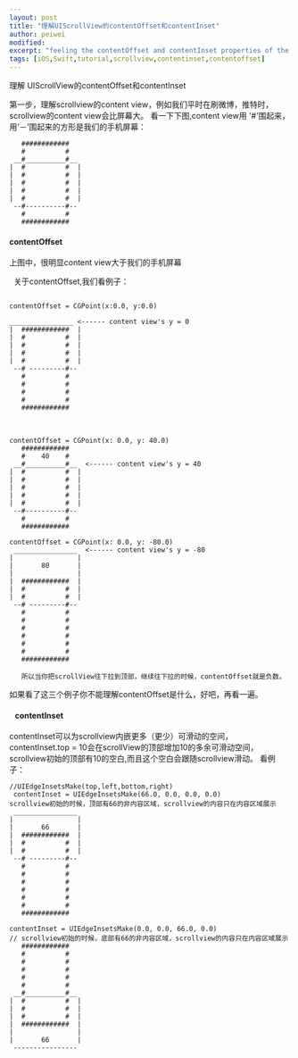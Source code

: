 ```yaml
---
layout: post
title: "理解UIScrollView的contentOffset和contentInset"
author: peiwei
modified:
excerpt: "feeling the contentOffset and contentInset properties of the UIScrollView class"
tags: [iOS,Swift,tutorial,scrollview,contentinset,contentoffset]
---
```


理解 UIScrollView的contentOffset和contentInset

第一步，理解scrollview的content view，例如我们平时在刷微博，推特时，scrollview的content view会比屏幕大。
看一下下图,content view用 '#'围起来，用‘－’围起来的方形是我们的手机屏幕：

``` 
   ############
   #          #
 __#__________#__
|  #          #  |
|  #          #  |
|  #          #  |
|  #          #  |
|  #          #  |
 --#----------#--
   #          #
   ############
```

#### contentOffset
上图中，很明显content view大于我们的手机屏幕

 
关于contentOffset,我们看例子：

``` 

contentOffset = CGPoint(x:0.0, y:0.0)

________________ <------ content view's y = 0
|  ############  |
|  #          #  |
|  #          #  |
|  #          #  |
|  #          #  |
 --# ---------#--  
   #          #  
   #          #  
   #          #
   #          #
   ############
```
   


```
contentOffset = CGPoint(x: 0.0, y: 40.0)  
   ############
   #    40    #
 __#__________#__  <------ content view's y = 40
|  #          #  |
|  #          #  |
|  #          #  |
|  #          #  |
|  #          #  |
 --#----------#--
   #          #
   ############  
```



```
contentOffset = CGPoint(x: 0.0, y: -80.0)  
 ________________  <------ content view's y = -80
|                |
|       80       |
|                |
|  ############  |  
|  #          #  |
|  #          #  |
 --# ---------#--  
   #          #  
   #          #  
   #          #
   #          #
   #          #
   #          #
   ############ 
   
   所以当你把scrollView往下拉到顶部，继续往下拉的时候，contentOffset就是负数。
```

如果看了这三个例子你不能理解contentOffset是什么，好吧，再看一遍。

####    contentInset
 contentInset可以为scrollview内嵌更多（更少）可滑动的空间，contentInset.top = 10会在scrollView的顶部增加10的多余可滑动空间，scrollview初始的顶部有10的空白,而且这个空白会跟随scrollview滑动。
 看例子：

``` 
//UIEdgeInsetsMake(top,left,bottom,right)
 contentInset = UIEdgeInsetsMake(66.0, 0.0, 0.0, 0.0)
scrollview初始的时候，顶部有66的非内容区域，scrollview的内容只在内容区域展示
 ________________  
|                |
|       66       |
|  ############  | 
|  #          #  |
|  #          #  |
 --# ---------#--  
   #          #  
   #          #  
   #          #
   #          #
   #          #
   #          #
   ############ 
```


```
contentInset = UIEdgeInsetsMake(0.0, 0.0, 66.0, 0.0)
// scrollview初始的时候，底部有66的非内容区域，scrollview的内容只在内容区域展示
   ############   
   #          #  
   #          #  
   #          # 
   #          #  
   #          #  
 __#__________#__
|  #          #  |
|  #          #  |
|  #          #  |
|  ############  |
|                |
|      	66       |
 ----------------

```





